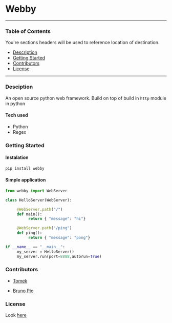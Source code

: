 # Webby

-------------------

### Table of Contents
You're sections headers will be used to reference location of destination.

- [Description](#description)
- [Getting Started](#getting-started)
- [Contributors](#contributors)
- [License](#license)


---

### Desciption
An open source python web framework. Build on top of build in `http` module in python

#### Tech used
- Python
- Regex


### Getting Started

#### Instalation
```sh
pip install webby
```

#### Simple application
```py
from webby import WebServer

class HelloServer(WebServer):

     @WebServer.path("/")
     def main():
          return { "message": "hi"}

     @WebServer.path("/ping")
     def ping():
          return { "message": "pong"}

if __name__ == "__main__":
     my_server = HelloServer()
     my_server.run(port=8888,autorun=True)

```

### Contributors 
* [Tomek](https://github.com/TomekPulkiewicz)

* [Bruno Pio](https://github.com/KaZe-Python)

### License

Look [here](https://github.com/TomekPulkiewicz/webby/blob/master/LICENSE)